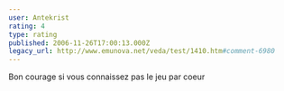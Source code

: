 ```yaml
---
user: Antekrist
rating: 4
type: rating
published: 2006-11-26T17:00:13.000Z
legacy_url: http://www.emunova.net/veda/test/1410.htm#comment-6980
---
```

Bon courage si vous connaissez pas le jeu par coeur